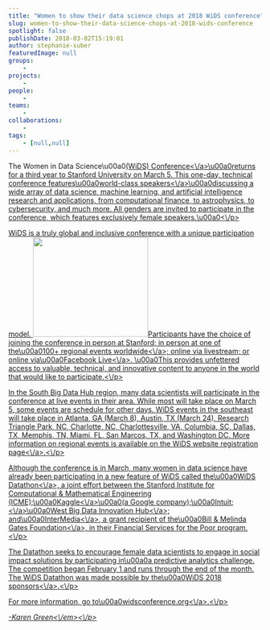 ```yaml
---
title: "Women to show their data science chops at 2018 WiDS conference"
slug: women-to-show-their-data-science-chops-at-2018-wids-conference
spotlight: false
publishDate: 2018-03-02T15:19:01
author: stephanie-suber
featuredImage: null
groups:
    - 
projects:
    - 
people:
    - 
teams: 
    - 
collaborations:
    - 
tags:
    - [null,null]
---
```

<p>The Women in Data Science\u00a0<a href="http:\/\/widsconference.org\/">(WiDS) Conference<\/a>\u00a0returns for a third year to Stanford University on March 5. This one-day, technical conference features\u00a0<a href="http:\/\/www.widsconference.org\/speakers.html">world-class speakers<\/a>\u00a0discussing a wide array of data science, machine learning, and artificial intelligence research and applications, from computational finance, to astrophysics, to cybersecurity, and much more. All genders are invited to participate in the conference, which features exclusively female speakers.\u00a0<!--more--><\/p>
<p>WiDS is a truly global and inclusive conference with a unique participation model. <img class="alignright wp-image-17432" src="http:\/\/renci.org\/wp-content\/uploads\/2018\/03\/wids-logo-stacked-stanford-preferred.jpg" alt="" width="229" height="198" \/>Participants have the choice of joining the conference in person at Stanford; in person at one of the\u00a0<a href="http:\/\/www.widsconference.org\/register.html">100+ regional events worldwide<\/a>; online via livestream; or online via\u00a0<a href="http:\/\/facebook.com\/wids2018">Facebook Live<\/a>. \u00a0This provides unfettered access to valuable, technical, and innovative content to anyone in the world that would like to participate.<\/p>
<p>In the South Big Data Hub region, many data scientists will participate in the conference at live events in their area. While most will take place on March 5, some events are schedule for other days. WiDS events in the southeast will take place in Atlanta, GA (March 8), Austin, TX (March 24), Research Triangle Park, NC, Charlotte, NC, Charlottesville, VA, Columbia, SC, Dallas, TX, Memphis, TN, Miami, FL, San Marcos, TX, and Washington DC. More information on regional events is available on the WiDS website <a href="http:\/\/www.widsconference.org\/register.html">registration page<\/a>.<\/p>
<p>Although the conference is in March, many women in data science have already been participating in a new feature of WiDS called the\u00a0<a href="http:\/\/widsconference.org\/datathon.html">WiDS Datathon<\/a>, a joint effort between the Stanford Institute for Computational &amp; Mathematical Engineering (ICME);\u00a0<a href="http:\/\/kaggle.com\/">Kaggle<\/a>\u00a0(a Google company);\u00a0<a href="http:\/\/intuit.com\/">Intuit;<\/a>\u00a0<a href="http:\/\/westbigdatahub.org\/">West Big Data Innovation Hub<\/a>; and\u00a0<a href="http:\/\/intermedia.org\/">InterMedia<\/a>, a grant recipient of the\u00a0<a href="http:\/\/gatesfoundation.org\/">Bill &amp; Melinda Gates Foundation<\/a>, in their Financial Services for the Poor program.<\/p>
<p>The Datathon seeks to encourage female data scientists to engage in social impact solutions by participating in\u00a0a predictive analytics challenge. The competition began February 1 and runs through the end of the month. The WiDS Datathon was made possible by the\u00a0<a href="http:\/\/www.widsconference.org\/sponsors.html">WiDS 2018 sponsors<\/a>.<\/p>
<p>For more information, go to\u00a0<a href="http:\/\/widsconference.org">widsconference.org<\/a>.<\/p>
<p><em>-Karen Green<\/em><\/p>
<!-- AddThis Advanced Settings generic via filter on the_content --><!-- AddThis Share Buttons generic via filter on the_content -->
